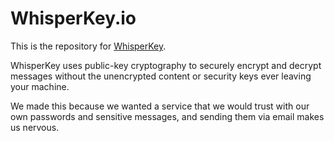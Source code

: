 # WhisperKey.io

This is the repository for [WhisperKey](https://www.whisperkey.io).

WhisperKey uses public-key cryptography to securely encrypt and decrypt
messages without the unencrypted content or security keys ever leaving your
machine.

We made this because we wanted a service that we would trust with our own
passwords and sensitive messages, and sending them via email makes us nervous. 
